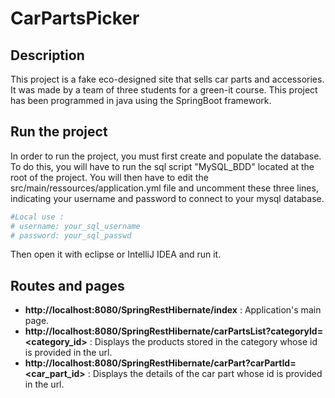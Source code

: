 # CarPartsPicker

## Description

This project is a fake eco-designed site that sells car parts and accessories. It was made by a team of three students for a green-it course.
This project has been programmed in java using the SpringBoot framework.

## Run the project

In order to run the project, you must first create and populate the database. To do this, you will have to run the sql script "MySQL_BDD" located at the root of the project. You will then have to edit the src/main/ressources/application.yml file and uncomment these three lines, indicating your username and password to connect to your mysql database.

```yml
#Local use :
# username: your_sql_username
# password: your_sql_passwd
```

Then open it with eclipse or IntelliJ IDEA and run it.

## Routes and pages

- **http://localhost:8080/SpringRestHibernate/index** :
  Application's main page.
- **http://localhost:8080/SpringRestHibernate/carPartsList?categoryId=<category_id>** :
  Displays the products stored in the category whose id is provided in the url.
- **http://localhost:8080/SpringRestHibernate/carPart?carPartId=<car_part_id>** :
  Displays the details of the car part whose id is provided in the url.
